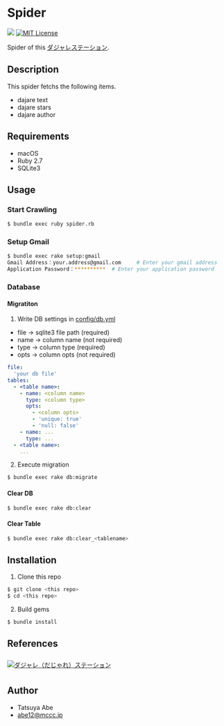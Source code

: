 Spider
======

[![](https://github.com/AjxLab/Dajare-Extractor/workflows/build/badge.svg)](https://github.com/AjxLab/Dajare-Extractor/actions)
[![MIT License](http://img.shields.io/badge/license-MIT-blue.svg?style=flat)](LICENSE)

Spider of this [ダジャレステーション](https://dajare.jp/).


## Description
This spider fetchs the following items.
* dajare text
* dajare stars
* dajare author


## Requirements
* macOS
* Ruby 2.7
* SQLite3


## Usage
### Start Crawling
```sh
$ bundle exec ruby spider.rb
```
### Setup Gmail
```sh
$ bundle exec rake setup:gmail
Gmail Address：your.address@gmail.com     # Enter your gmail address
Application Password：**********  # Enter your application password
```
### Database
#### Migratiton
1. Write DB settings in [config/db.yml](config/db.yml)
* file -> sqlite3 file path (required)
* name -> column name (not required)
* type -> column type (required)
* opts -> column opts (not required)
```yml
file:
  'your db file'
tables:
  - <table name>:
    - name: <column name>
      type: <column type>
      opts:
        - <column opts>
        - 'unique: true'
        - 'null: false'
    - name: ...
      type: ...
  - <table name>:
    ...
```
2. Execute migration
```sh
$ bundle exec rake db:migrate
```
#### Clear DB
```sh
$ bundle exec rake db:clear
```
#### Clear Table
```sh
$ bundle exec rake db:clear_<tablename>
```


## Installation
1. Clone this repo
```sh
$ git clone <this repo>
$ cd <this repo>
```
2. Build gems
```sh
$ bundle install
```


## References
<div><a href="https://dajare.jp/" target="_blank"><img src="https://dajare.jp/library/image/Banner/Advertisement/Dajare180x28.png" alt="ダジャレ（だじゃれ）ステーション" border="0" vspace="8" onmouseover="this.src=this.src.replace('png','gif');" onmouseout="this.src=this.src.replace('gif','png');" /></a></div>

## Author
* Tatsuya Abe
* abe12@mccc.jp
